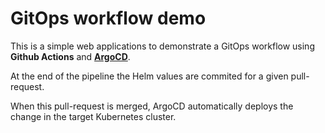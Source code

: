 # GitOps workflow demo

This is a simple web applications to demonstrate a GitOps workflow using **Github Actions** and [**ArgoCD**](https://argoproj.github.io/argo-cd/).

At the end of the pipeline the Helm values are commited for a given pull-request.

When this pull-request is merged, ArgoCD automatically deploys the change in the target Kubernetes cluster.
